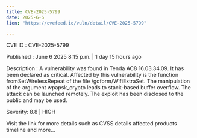 ```yaml
---
title: CVE-2025-5799
date: 2025-6-6
lien: "https://cvefeed.io/vuln/detail/CVE-2025-5799"

---
```


CVE ID : CVE-2025-5799

Published :  June 6
2025
8:15 p.m. | 1 day
15 hours ago

Description : A vulnerability was found in Tenda AC8 16.03.34.09. It has been declared as critical. Affected by this vulnerability is the function fromSetWirelessRepeat of the file /goform/WifiExtraSet. The manipulation of the argument wpapsk_crypto leads to stack-based buffer overflow. The attack can be launched remotely. The exploit has been disclosed to the public and may be used.

Severity: 8.8 | HIGH

Visit the link for more details
such as CVSS details
affected products
timeline
and more...
